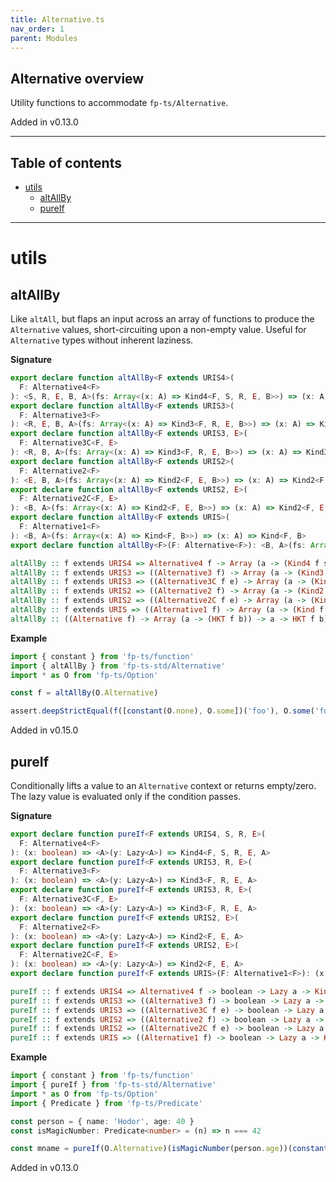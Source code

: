 ```yaml
---
title: Alternative.ts
nav_order: 1
parent: Modules
---
```


## Alternative overview

Utility functions to accommodate `fp-ts/Alternative`.

Added in v0.13.0

---

<h2 class="text-delta">Table of contents</h2>

- [utils](#utils)
  - [altAllBy](#altallby)
  - [pureIf](#pureif)

---

# utils

## altAllBy

Like `altAll`, but flaps an input across an array of functions to produce
the `Alternative` values, short-circuiting upon a non-empty value. Useful for
`Alternative` types without inherent laziness.

**Signature**

```ts
export declare function altAllBy<F extends URIS4>(
  F: Alternative4<F>
): <S, R, E, B, A>(fs: Array<(x: A) => Kind4<F, S, R, E, B>>) => (x: A) => Kind4<F, S, R, E, B>
export declare function altAllBy<F extends URIS3>(
  F: Alternative3<F>
): <R, E, B, A>(fs: Array<(x: A) => Kind3<F, R, E, B>>) => (x: A) => Kind3<F, R, E, B>
export declare function altAllBy<F extends URIS3, E>(
  F: Alternative3C<F, E>
): <R, B, A>(fs: Array<(x: A) => Kind3<F, R, E, B>>) => (x: A) => Kind3<F, R, E, B>
export declare function altAllBy<F extends URIS2>(
  F: Alternative2<F>
): <E, B, A>(fs: Array<(x: A) => Kind2<F, E, B>>) => (x: A) => Kind2<F, E, B>
export declare function altAllBy<F extends URIS2, E>(
  F: Alternative2C<F, E>
): <B, A>(fs: Array<(x: A) => Kind2<F, E, B>>) => (x: A) => Kind2<F, E, B>
export declare function altAllBy<F extends URIS>(
  F: Alternative1<F>
): <B, A>(fs: Array<(x: A) => Kind<F, B>>) => (x: A) => Kind<F, B>
export declare function altAllBy<F>(F: Alternative<F>): <B, A>(fs: Array<(x: A) => HKT<F, B>>) => (x: A) => HKT<F, B>
```

```hs
altAllBy :: f extends URIS4 => Alternative4 f -> Array (a -> (Kind4 f s r e b)) -> a -> Kind4 f s r e b
altAllBy :: f extends URIS3 => ((Alternative3 f) -> Array (a -> (Kind3 f r e b)) -> a -> Kind3 f r e b)
altAllBy :: f extends URIS3 => ((Alternative3C f e) -> Array (a -> (Kind3 f r e b)) -> a -> Kind3 f r e b)
altAllBy :: f extends URIS2 => ((Alternative2 f) -> Array (a -> (Kind2 f e b)) -> a -> Kind2 f e b)
altAllBy :: f extends URIS2 => ((Alternative2C f e) -> Array (a -> (Kind2 f e b)) -> a -> Kind2 f e b)
altAllBy :: f extends URIS => ((Alternative1 f) -> Array (a -> (Kind f b)) -> a -> Kind f b)
altAllBy :: ((Alternative f) -> Array (a -> (HKT f b)) -> a -> HKT f b)
```

**Example**

```ts
import { constant } from 'fp-ts/function'
import { altAllBy } from 'fp-ts-std/Alternative'
import * as O from 'fp-ts/Option'

const f = altAllBy(O.Alternative)

assert.deepStrictEqual(f([constant(O.none), O.some])('foo'), O.some('foo'))
```

Added in v0.15.0

## pureIf

Conditionally lifts a value to an `Alternative` context or returns
empty/zero. The lazy value is evaluated only if the condition passes.

**Signature**

```ts
export declare function pureIf<F extends URIS4, S, R, E>(
  F: Alternative4<F>
): (x: boolean) => <A>(y: Lazy<A>) => Kind4<F, S, R, E, A>
export declare function pureIf<F extends URIS3, R, E>(
  F: Alternative3<F>
): (x: boolean) => <A>(y: Lazy<A>) => Kind3<F, R, E, A>
export declare function pureIf<F extends URIS3, R, E>(
  F: Alternative3C<F, E>
): (x: boolean) => <A>(y: Lazy<A>) => Kind3<F, R, E, A>
export declare function pureIf<F extends URIS2, E>(
  F: Alternative2<F>
): (x: boolean) => <A>(y: Lazy<A>) => Kind2<F, E, A>
export declare function pureIf<F extends URIS2, E>(
  F: Alternative2C<F, E>
): (x: boolean) => <A>(y: Lazy<A>) => Kind2<F, E, A>
export declare function pureIf<F extends URIS>(F: Alternative1<F>): (x: boolean) => <A>(y: Lazy<A>) => Kind<F, A>
```

```hs
pureIf :: f extends URIS4 => Alternative4 f -> boolean -> Lazy a -> Kind4 f s r e a
pureIf :: f extends URIS3 => ((Alternative3 f) -> boolean -> Lazy a -> Kind3 f r e a)
pureIf :: f extends URIS3 => ((Alternative3C f e) -> boolean -> Lazy a -> Kind3 f r e a)
pureIf :: f extends URIS2 => ((Alternative2 f) -> boolean -> Lazy a -> Kind2 f e a)
pureIf :: f extends URIS2 => ((Alternative2C f e) -> boolean -> Lazy a -> Kind2 f e a)
pureIf :: f extends URIS => ((Alternative1 f) -> boolean -> Lazy a -> Kind f a)
```

**Example**

```ts
import { constant } from 'fp-ts/function'
import { pureIf } from 'fp-ts-std/Alternative'
import * as O from 'fp-ts/Option'
import { Predicate } from 'fp-ts/Predicate'

const person = { name: 'Hodor', age: 40 }
const isMagicNumber: Predicate<number> = (n) => n === 42

const mname = pureIf(O.Alternative)(isMagicNumber(person.age))(constant(person.name))
```

Added in v0.13.0
